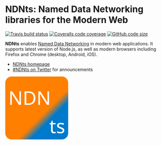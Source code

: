 # NDNts: Named Data Networking libraries for the Modern Web

[![Travis build status](https://img.shields.io/travis/com/yoursunny/NDNts?style=flat)](https://travis-ci.com/yoursunny/NDNts) [![Coveralls code coverage](https://img.shields.io/coveralls/github/yoursunny/NDNts?style=flat)](https://coveralls.io/github/yoursunny/NDNts) [![GitHub code size](https://img.shields.io/github/languages/code-size/yoursunny/NDNts?style=flat)](https://github.com/yoursunny/NDNts/)

**NDNts** enables [Named Data Networking](https://named-data.net/) in modern web applications.
It supports latest version of Node.js, as well as modern browsers including Firefox and Chrome (desktop, Android, iOS).

* [NDNts homepage](https://yoursunny.com/p/NDNts/)
* [#NDNts on Twitter](https://twitter.com/hashtag/NDNts?f=live) for announcements

![NDNts logo](docs/logo.svg)
